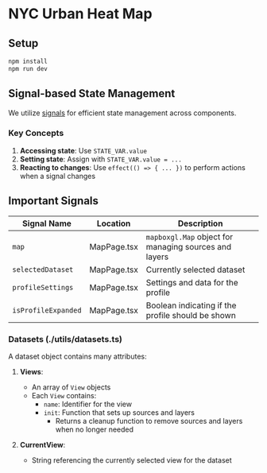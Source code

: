 # NYC Urban Heat Map

## Setup

```bash
npm install
npm run dev
```

## Signal-based State Management

We utilize [signals](https://preactjs.com/blog/introducing-signals/) for efficient state management across components.

### Key Concepts

1. **Accessing state**: Use `STATE_VAR.value`
2. **Setting state**: Assign with `STATE_VAR.value = ...`
3. **Reacting to changes**: Use `effect(() => { ... })` to perform actions when a signal changes

## Important Signals

| Signal Name | Location | Description |
|-------------|----------|-------------|
| `map` | MapPage.tsx | `mapboxgl.Map` object for managing sources and layers |
| `selectedDataset` | MapPage.tsx | Currently selected dataset |
| `profileSettings` | MapPage.tsx | Settings and data for the profile |
| `isProfileExpanded` | MapPage.tsx | Boolean indicating if the profile should be shown |

### Datasets (./utils/datasets.ts)

A dataset object contains many attributes:

1. **Views**:
   - An array of `View` objects
   - Each `View` contains:
     - `name`: Identifier for the view
     - `init`: Function that sets up sources and layers
       - Returns a cleanup function to remove sources and layers when no longer needed

2. **CurrentView**:
   - String referencing the currently selected view for the dataset
